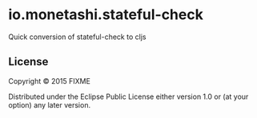 # io.monetashi.stateful-check

Quick conversion of stateful-check to cljs

## License

Copyright © 2015 FIXME

Distributed under the Eclipse Public License either version 1.0 or (at your option) any later version.
